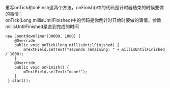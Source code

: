 重写onTick和onFinsh这两个方法，onFinish()中的代码是计时器结束的时候要做的事情；<br>
onTick(Long millisUntilFinished)中的代码是你倒计时开始时要做的事情，参数millisUntilFinished是直到完成的时间
```[java]
new CountdownTimer(30000, 1000) {  
    @Override
    public void onTick(long millisUntilFinished) {  
        mTextField.setText("seconds remaining: " + millisUntilFinished / 1000);  
    }  
    @Override
    public void onFinish() {  
        mTextField.setText("done!");  
    }  
 }.start();  
```
